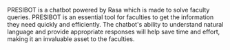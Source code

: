 PRESIBOT is a chatbot powered by Rasa which is made to solve faculty queries. PRESIBOT is an essential tool for faculties to get the information they need quickly and efficiently. The chatbot's ability to understand natural language and provide appropriate responses will help save time and effort, making it an invaluable asset to the faculties.